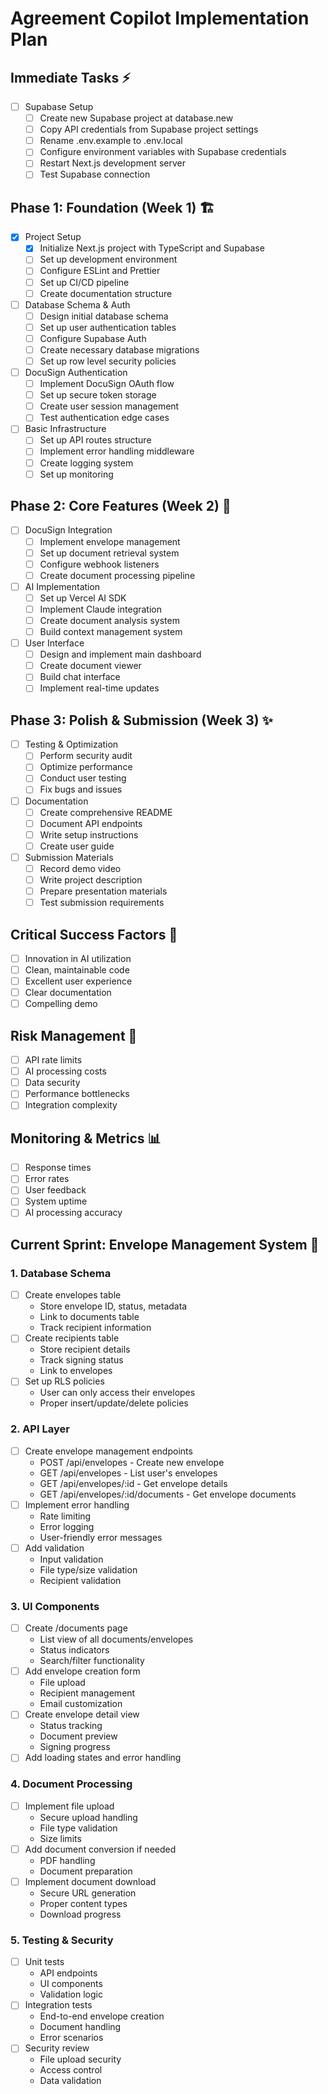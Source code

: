 # Agreement Copilot Implementation Plan

## Immediate Tasks ⚡
- [ ] Supabase Setup
  - [ ] Create new Supabase project at database.new
  - [ ] Copy API credentials from Supabase project settings
  - [ ] Rename .env.example to .env.local
  - [ ] Configure environment variables with Supabase credentials
  - [ ] Restart Next.js development server
  - [ ] Test Supabase connection

## Phase 1: Foundation (Week 1) 🏗️
- [x] Project Setup
  - [x] Initialize Next.js project with TypeScript and Supabase
  - [ ] Set up development environment
  - [ ] Configure ESLint and Prettier
  - [ ] Set up CI/CD pipeline
  - [ ] Create documentation structure

- [ ] Database Schema & Auth
  - [ ] Design initial database schema
  - [ ] Set up user authentication tables
  - [ ] Configure Supabase Auth
  - [ ] Create necessary database migrations
  - [ ] Set up row level security policies

- [ ] DocuSign Authentication
  - [ ] Implement DocuSign OAuth flow
  - [ ] Set up secure token storage
  - [ ] Create user session management
  - [ ] Test authentication edge cases

- [ ] Basic Infrastructure
  - [ ] Set up API routes structure
  - [ ] Implement error handling middleware
  - [ ] Create logging system
  - [ ] Set up monitoring

## Phase 2: Core Features (Week 2) 🚀
- [ ] DocuSign Integration
  - [ ] Implement envelope management
  - [ ] Set up document retrieval system
  - [ ] Configure webhook listeners
  - [ ] Create document processing pipeline

- [ ] AI Implementation
  - [ ] Set up Vercel AI SDK
  - [ ] Implement Claude integration
  - [ ] Create document analysis system
  - [ ] Build context management system

- [ ] User Interface
  - [ ] Design and implement main dashboard
  - [ ] Create document viewer
  - [ ] Build chat interface
  - [ ] Implement real-time updates

## Phase 3: Polish & Submission (Week 3) ✨
- [ ] Testing & Optimization
  - [ ] Perform security audit
  - [ ] Optimize performance
  - [ ] Conduct user testing
  - [ ] Fix bugs and issues

- [ ] Documentation
  - [ ] Create comprehensive README
  - [ ] Document API endpoints
  - [ ] Write setup instructions
  - [ ] Create user guide

- [ ] Submission Materials
  - [ ] Record demo video
  - [ ] Write project description
  - [ ] Prepare presentation materials
  - [ ] Test submission requirements

## Critical Success Factors 🎯
- [ ] Innovation in AI utilization
- [ ] Clean, maintainable code
- [ ] Excellent user experience
- [ ] Clear documentation
- [ ] Compelling demo

## Risk Management 🚨
- [ ] API rate limits
- [ ] AI processing costs
- [ ] Data security
- [ ] Performance bottlenecks
- [ ] Integration complexity

## Monitoring & Metrics 📊
- [ ] Response times
- [ ] Error rates
- [ ] User feedback
- [ ] System uptime
- [ ] AI processing accuracy

## Current Sprint: Envelope Management System 📨

### 1. Database Schema
- [ ] Create envelopes table
  - Store envelope ID, status, metadata
  - Link to documents table
  - Track recipient information
- [ ] Create recipients table
  - Store recipient details
  - Track signing status
  - Link to envelopes
- [ ] Set up RLS policies
  - User can only access their envelopes
  - Proper insert/update/delete policies

### 2. API Layer
- [ ] Create envelope management endpoints
  - POST /api/envelopes - Create new envelope
  - GET /api/envelopes - List user's envelopes
  - GET /api/envelopes/:id - Get envelope details
  - GET /api/envelopes/:id/documents - Get envelope documents
- [ ] Implement error handling
  - Rate limiting
  - Error logging
  - User-friendly error messages
- [ ] Add validation
  - Input validation
  - File type/size validation
  - Recipient validation

### 3. UI Components
- [ ] Create /documents page
  - List view of all documents/envelopes
  - Status indicators
  - Search/filter functionality
- [ ] Add envelope creation form
  - File upload
  - Recipient management
  - Email customization
- [ ] Create envelope detail view
  - Status tracking
  - Document preview
  - Signing progress
- [ ] Add loading states and error handling

### 4. Document Processing
- [ ] Implement file upload
  - Secure upload handling
  - File type validation
  - Size limits
- [ ] Add document conversion if needed
  - PDF handling
  - Document preparation
- [ ] Implement document download
  - Secure URL generation
  - Proper content types
  - Download progress

### 5. Testing & Security
- [ ] Unit tests
  - API endpoints
  - UI components
  - Validation logic
- [ ] Integration tests
  - End-to-end envelope creation
  - Document handling
  - Error scenarios
- [ ] Security review
  - File upload security
  - Access control
  - Data validation